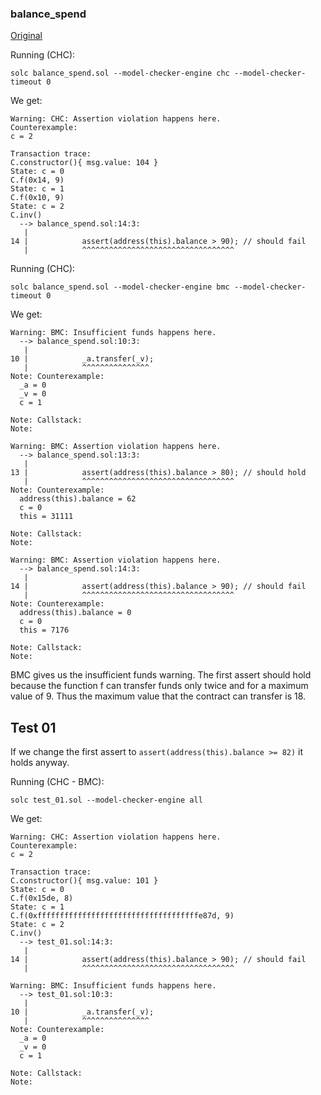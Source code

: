 ### balance_spend
[Original](https://github.com/ethereum/solidity/blob/develop/test/libsolidity/smtCheckerTests/blockchain_state/balance_spend.sol)

Running (CHC):
```
solc balance_spend.sol --model-checker-engine chc --model-checker-timeout 0 
```
We get:
```
Warning: CHC: Assertion violation happens here.
Counterexample:
c = 2

Transaction trace:
C.constructor(){ msg.value: 104 }
State: c = 0
C.f(0x14, 9)
State: c = 1
C.f(0x10, 9)
State: c = 2
C.inv()
  --> balance_spend.sol:14:3:
   |
14 |            assert(address(this).balance > 90); // should fail
   |            ^^^^^^^^^^^^^^^^^^^^^^^^^^^^^^^^^^
```

Running (CHC):
```
solc balance_spend.sol --model-checker-engine bmc --model-checker-timeout 0 
```
We get:
```
Warning: BMC: Insufficient funds happens here.
  --> balance_spend.sol:10:3:
   |
10 |            _a.transfer(_v);
   |            ^^^^^^^^^^^^^^^
Note: Counterexample:
  _a = 0
  _v = 0
  c = 1

Note: Callstack:
Note:

Warning: BMC: Assertion violation happens here.
  --> balance_spend.sol:13:3:
   |
13 |            assert(address(this).balance > 80); // should hold
   |            ^^^^^^^^^^^^^^^^^^^^^^^^^^^^^^^^^^
Note: Counterexample:
  address(this).balance = 62
  c = 0
  this = 31111

Note: Callstack:
Note:

Warning: BMC: Assertion violation happens here.
  --> balance_spend.sol:14:3:
   |
14 |            assert(address(this).balance > 90); // should fail
   |            ^^^^^^^^^^^^^^^^^^^^^^^^^^^^^^^^^^
Note: Counterexample:
  address(this).balance = 0
  c = 0
  this = 7176

Note: Callstack:
Note:
```
BMC gives us the insufficient funds warning.
The first assert should hold because the function f can transfer funds only
twice and for a maximum value of 9. Thus the maximum value that the contract
can transfer is 18. 

## Test 01
If we change the first assert to `assert(address(this).balance >= 82)` it holds
anyway.

Running (CHC - BMC):
```
solc test_01.sol --model-checker-engine all 
```
We get:
```
Warning: CHC: Assertion violation happens here.
Counterexample:
c = 2

Transaction trace:
C.constructor(){ msg.value: 101 }
State: c = 0
C.f(0x15de, 8)
State: c = 1
C.f(0xffffffffffffffffffffffffffffffffffffe87d, 9)
State: c = 2
C.inv()
  --> test_01.sol:14:3:
   |
14 |            assert(address(this).balance > 90); // should fail
   |            ^^^^^^^^^^^^^^^^^^^^^^^^^^^^^^^^^^

Warning: BMC: Insufficient funds happens here.
  --> test_01.sol:10:3:
   |
10 |            _a.transfer(_v);
   |            ^^^^^^^^^^^^^^^
Note: Counterexample:
  _a = 0
  _v = 0
  c = 1

Note: Callstack:
Note:
```
